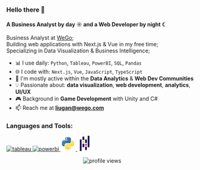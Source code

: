 ### Hello there 👋

#### A Business Analyst by day ☼ and a Web Developer by night ☾

Business Analyst at [WeGo](https://wego.com);<br>
Building web applications with Next.js & Vue in my free time;<br>
Specializing in Data Visualization & Business Intelligence;<br>

- 📊 I use daily: `Python`, `Tableau`, `PowerBI`, `SQL`, `Pandas`
- 🌐 I code with: `Next.js`, `Vue`, `JavaScript`, `TypeScript`
- 🎯 I'm mostly active within the **Data Analytics** & **Web Dev Communities**
- 💡 Passionate about: **data visualization**, **web development**, **analytics**, **UI/UX**
- 🎮 Background in **Game Development** with Unity and C#
- 📫 Reach me at **liugan@wego.com**

<h3 align="left">Languages and Tools:</h3>
<p align="left">
    <!-- Data Visualization & Analytics Tools -->
    <a href="https://www.tableau.com/" target="_blank" rel="noreferrer">
        <img src="https://cdn.worldvectorlogo.com/logos/tableau-software.svg" alt="tableau" width="40" height="40"/>
    </a>
    <a href="https://powerbi.microsoft.com/" target="_blank" rel="noreferrer">
        <img src="https://raw.githubusercontent.com/microsoft/PowerBI-Icons/main/SVG/Power-BI.svg" alt="powerbi" width="40" height="40"/>
    </a>
    <a href="https://www.python.org" target="_blank" rel="noreferrer">
        <img src="https://raw.githubusercontent.com/devicons/devicon/master/icons/python/python-original.svg" alt="python" width="40" height="40"/>
    </a>
    <a href="https://pandas.pydata.org/" target="_blank" rel="noreferrer">
        <img src="https://raw.githubusercontent.com/devicons/devicon/2ae2a900d2f041da66e950e4d48052658d850630/icons/pandas/pandas-original.svg" alt="pandas" width="40" height="40"/>
    </a>
</p>

<!-- GitHub Stats -->
<!-- <div align="center">
    <img src="https://github-readme-stats.vercel.app/api/top-langs?username=ganliuuuu&show_icons=true&locale=en&layout=compact&theme=dracula" alt="ganliuuuu" />
    <img src="https://github-readme-stats.vercel.app/api?username=ganliuuuu&show_icons=true&locale=en&theme=dracula" alt="ganliuuuu" />
</div> -->

<!-- Profile Views Counter -->
<p align="center">
    <img src="https://komarev.com/ghpvc/?username=ganliuuuu&label=Profile%20views&color=0e75b6&style=flat" alt="profile views" />
</p>
